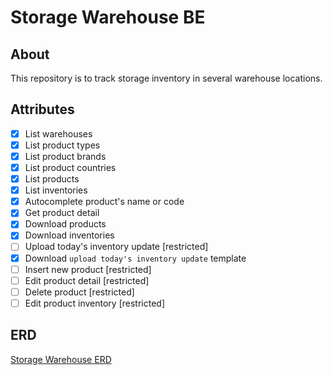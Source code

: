# Storage Warehouse BE

## About
This repository is to track storage inventory in several warehouse locations.

## Attributes
- [x] List warehouses
- [x] List product types
- [x] List product brands
- [x] List product countries
- [x] List products
- [x] List inventories
- [x] Autocomplete product's name or code
- [x] Get product detail
- [x] Download products
- [x] Download inventories
- [ ] Upload today's inventory update [restricted]
- [x] Download `upload today's inventory update` template
- [ ] Insert new product [restricted]
- [ ] Edit product detail [restricted]
- [ ] Delete product [restricted]
- [ ] Edit product inventory [restricted]

## ERD
[Storage Warehouse ERD](https://docs.google.com/document/d/1Nlp1i7EkEM2Ptw9LyOxHiLD8fSiBXL_NBx3rBWLyVQU/edit?usp=sharing)